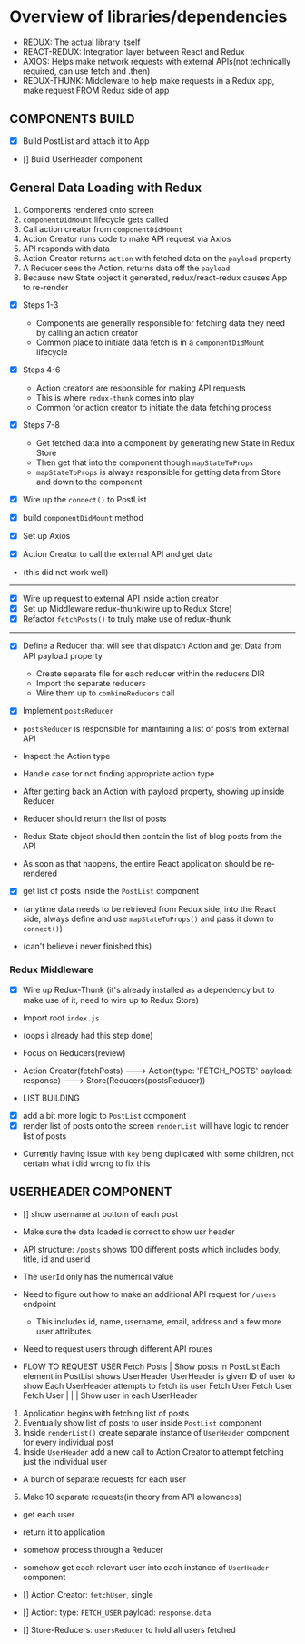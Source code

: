 # Overview of libraries/dependencies

- REDUX: The actual library itself
- REACT-REDUX: Integration layer between React and Redux
- AXIOS: Helps make network requests with external APIs(not technically required, can use fetch and .then)
- REDUX-THUNK: Middleware to help make requests in a Redux app, make request FROM Redux side of app

## COMPONENTS BUILD
- [x] Build PostList and attach it to App
- [] Build UserHeader component

## General Data Loading with Redux
  1. Components rendered onto screen
  2. `componentDidMount` lifecycle gets called
  3. Call action creator from `componentDidMount`
  4. Action Creator runs code to make API request via Axios
  5. API responds with data
  6. Action Creator returns `action` with fetched data on the `payload` property
  7. A Reducer sees the Action, returns data off the `payload`
  8. Because new State object it generated, redux/react-redux causes App to re-render

- [x] Steps 1-3
  - Components are generally responsible for fetching data they need by calling an action creator
  - Common place to initiate data fetch is in a `componentDidMount` lifecycle

- [x] Steps 4-6
  - Action creators are responsible for making API requests
  - This is where `redux-thunk` comes into play
  - Common for action creator to initiate the data fetching process

- [x] Steps 7-8
  - Get fetched data into a component by generating new State in Redux Store
  - Then get that into the component though `mapStateToProps`
  - `mapStateToProps` is always responsible for getting data from Store and down to the component

- [x] Wire up the `connect()` to PostList
- [x] build `componentDidMount` method
- [x] Set up Axios
- [x] Action Creator to call the external API and get data
- (this did not work well)
------------------------------
- [x] Wire up request to external API inside action creator
- [x] Set up Middleware redux-thunk(wire up to Redux Store)
- [x] Refactor `fetchPosts()` to truly make use of redux-thunk
------------------------------
- [x] Define a Reducer that will see that dispatch Action and get Data from API payload property
  - Create separate file for each reducer within the reducers DIR
  - Import the separate reducers
  - Wire them up to `combineReducers` call

- [x] Implement `postsReducer`
- `postsReducer` is responsible for maintaining a list of posts from external API
- Inspect the Action type
- Handle case for not finding appropriate action type

- After getting back an Action with payload property, showing up inside Reducer
- Reducer should return the list of posts
- Redux State object should then contain the list of blog posts from the API
- As soon as that happens, the entire React application should be re-rendered
- [x] get list of posts inside the `PostList` component
- (anytime data needs to be retrieved from Redux side, into the React side, always define and use `mapStateToProps()` and pass it down to `connect()`)

- (can't believe i never finished this)

### Redux Middleware
- [x] Wire up Redux-Thunk (it's already installed as a dependency but to make use of it, need to wire up to Redux Store)
- Import root `index.js`
- (oops i already had this step done)

- Focus on Reducers(review)
- Action Creator(fetchPosts) ---> Action(type: 'FETCH_POSTS' payload: response) ---> Store(Reducers(postsReducer))


- LIST BUILDING
- [x] add a bit more logic to `PostList` component
- [x] render list of posts onto the screen `renderList` will have logic to render list of posts
- Currently having issue with `key` being duplicated with some children, not certain what i did wrong to fix this


## USERHEADER COMPONENT
- [] show username at bottom of each post

- Make sure the data loaded is correct to show usr header
- API structure: `/posts` shows 100 different posts which includes body, title, id and userId
- The `userId` only has the numerical value
- Need to figure out how to make an additional API request for `/users` endpoint
  - This includes id, name, username, email, address and a few more user attributes
- Need to request users through different API routes

- FLOW TO REQUEST USER
                        Fetch Posts
                             |
                  Show posts in PostList
          Each element in PostList shows UserHeader
           UserHeader is given ID of user to show
         Each UserHeader attempts to fetch its user
            Fetch User   Fetch User  Fetch User
                |             |           |
                Show user in each UserHeader

1. Application begins with fetching list of posts
2. Eventually show list of posts to user inside `PostList` component
3. Inside `renderList()` create separate instance of `UserHeader` component for every individual post
4. Inside `UserHeader` add a new call to Action Creator to attempt fetching just the individual user
  - A bunch of separate requests for each user
5. Make 10 separate requests(in theory from API allowances)
  - get each user
  - return it to application
  - somehow process through a Reducer
  - somehow get each relevant user into each instance of `UserHeader` component

- [] Action Creator: `fetchUser`, single
- [] Action: type: `FETCH_USER` payload: `response.data`
- [] Store-Reducers: `usersReducer` to hold all users fetched
